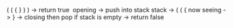 ( ( { } ) ) -> return true
​
opening -> push into stack
stack -> ( ( {
now seeing -> } -> closing
then pop
if stack is empty -> return false